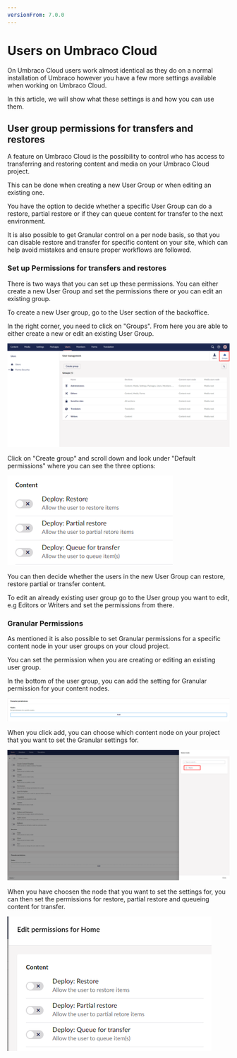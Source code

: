 ```yaml
---
versionFrom: 7.0.0
---
```


# Users on Umbraco Cloud

On Umbraco Cloud users work almost identical as they do on a normal installation of Umbraco however you have a few more settings available when working on Umbraco Cloud.

In this article, we will show what these settings is and how you can use them.

## User group permissions for transfers and restores

A feature on Umbraco Cloud is the possibility to control who has access to transferring and restoring content and media on your Umbraco Cloud project.

This can be done when creating a new User Group or when editing an existing one.

You have the option to decide whether a specific User Group can do a restore, partial restore or if they can queue content for transfer to the next environment.

It is also possible to get Granular control on a per node basis, so that you can disable restore and transfer for specific content on your site, which can help avoid mistakes and ensure proper workflows are followed.

### Set up Permissions for transfers and restores

There is two ways that you can set up these permissions.
You can either create a new User Group and set the permissions there or you can edit an existing group.

To create a new User group, go to the User section of the backoffice.

In the right corner, you need to click on "Groups".
From here you are able to either create a new or edit an existing User Group.

![User Groups](images/Users.png)

Click on "Create group" and scroll down and look under "Default permissions" where you can see the three options:

![User Groups](images/default_permisions.png)

You can then decide whether the users in the new User Group can restore, restore partial or transfer content.

To edit an already existing user group go to the User group you want to edit, e.g Editors or Writers and set the permissions from there.

### Granular Permissions

As mentioned it is also possible to set Granular permissions for a specific content node in your user groups on your cloud project.

You can set the permission when you are creating or editing an existing user group.

In the bottom of the user group, you can add the setting for Granular permission for your content nodes.

![Granular permission](images/Granular.png)

When you click add, you can choose which content node on your project that you want to set the Granular settings for.

![Granular content node](images/Granular_node.png)

When you have choosen the node that you want to set the settings for, you can then set the permissions for restore, partial restore and queueing content for transfer.

![Granular permission](images/Granular_permission.png)

